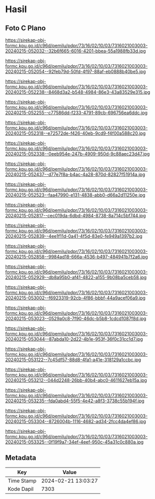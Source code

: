 # Hasil

## Foto C Plano

https://sirekap-obj-formc.kpu.go.id/c96d/pemilu/pdpr/73/16/02/10/03/7316021003003-20240215-052032--32b6f665-6016-4201-bbea-55a1988fb33d.jpg

https://sirekap-obj-formc.kpu.go.id/c96d/pemilu/pdpr/73/16/02/10/03/7316021003003-20240215-052054--92feb79d-50fd-4f97-88af-eb0888b40be5.jpg

https://sirekap-obj-formc.kpu.go.id/c96d/pemilu/pdpr/73/16/02/10/03/7316021003003-20240215-052238--8468d3a2-b548-4984-86e3-43a83529e315.jpg

https://sirekap-obj-formc.kpu.go.id/c96d/pemilu/pdpr/73/16/02/10/03/7316021003003-20240215-052255--c77586dd-f233-4791-89cb-696756ea6ddc.jpg

https://sirekap-obj-formc.kpu.go.id/c96d/pemilu/pdpr/73/16/02/10/03/7316021003003-20240215-052318--e72572de-f426-40eb-9cd9-f4f00a588c20.jpg

https://sirekap-obj-formc.kpu.go.id/c96d/pemilu/pdpr/73/16/02/10/03/7316021003003-20240215-052338--0eeb954e-247b-4909-950d-9c88aec23d47.jpg

https://sirekap-obj-formc.kpu.go.id/c96d/pemilu/pdpr/73/16/02/10/03/7316021003003-20240215-052437--d77e7f8a-b4ac-4a28-870d-82827f51914a.jpg

https://sirekap-obj-formc.kpu.go.id/c96d/pemilu/pdpr/73/16/02/10/03/7316021003003-20240215-052523--faa47990-e131-4838-abb0-d66a2d11250e.jpg

https://sirekap-obj-formc.kpu.go.id/c96d/pemilu/pdpr/73/16/02/10/03/7316021003003-20240215-052817--cec019da-6dbd-4984-8738-8a714c5bf744.jpg

https://sirekap-obj-formc.kpu.go.id/c96d/pemilu/pdpr/73/16/02/10/03/7316021003003-20240215-052839--4ee1f11d-0a41-4f5d-83e0-fe949a1397b2.jpg

https://sirekap-obj-formc.kpu.go.id/c96d/pemilu/pdpr/73/16/02/10/03/7316021003003-20240215-052858--9984ad18-666a-4536-b497-484941b7f2a6.jpg

https://sirekap-obj-formc.kpu.go.id/c96d/pemilu/pdpr/73/16/02/10/03/7316021003003-20240215-052929--db8a95b0-af41-4822-a155-9b08ba5ceb58.jpg

https://sirekap-obj-formc.kpu.go.id/c96d/pemilu/pdpr/73/16/02/10/03/7316021003003-20240215-053002--f6923319-92cb-4f86-bbbf-44a9acef06a9.jpg

https://sirekap-obj-formc.kpu.go.id/c96d/pemilu/pdpr/73/16/02/10/03/7316021003003-20240215-053023--0529a0c8-7f90-46dc-b5b8-1cdcd1087f8d.jpg

https://sirekap-obj-formc.kpu.go.id/c96d/pemilu/pdpr/73/16/02/10/03/7316021003003-20240215-053044--87abda10-2d22-4b1e-953f-36f0c31cc1d7.jpg

https://sirekap-obj-formc.kpu.go.id/c96d/pemilu/pdpr/73/16/02/10/03/7316021003003-20240215-053122--7c45df57-88d8-4fa1-a41e-318129a1ccbc.jpg

https://sirekap-obj-formc.kpu.go.id/c96d/pemilu/pdpr/73/16/02/10/03/7316021003003-20240215-053212--044d2248-26bb-40b4-abc0-4611627eb15a.jpg

https://sirekap-obj-formc.kpu.go.id/c96d/pemilu/pdpr/73/16/02/10/03/7316021003003-20240215-053235--fda0abd4-55f5-4e42-a8f3-3738c55b194f.jpg

https://sirekap-obj-formc.kpu.go.id/c96d/pemilu/pdpr/73/16/02/10/03/7316021003003-20240215-053304--8726004b-1116-4682-ad34-2fcc4da4ef86.jpg

https://sirekap-obj-formc.kpu.go.id/c96d/pemilu/pdpr/73/16/02/10/03/7316021003003-20240215-053325--0f19f9a7-34ef-4eef-950c-45a31c0c880a.jpg


## Metadata

| Key        | Value               |
| ---------- | ------------------- |
| Time Stamp | 2024-02-21 13:03:27 |
| Kode Dapil | 7303                |



